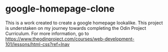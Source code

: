 # google-homepage-clone
This is a work created to create a google homepage lookalike.
This project is understaken on my journey towards completing the Odin Project Curriculum.
For more information, go to https://www.theodinproject.com/courses/web-development-101/lessons/html-css?ref=lnav
